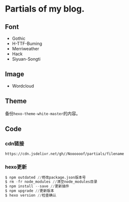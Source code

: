 # Partials of my blog.

## Font

- Gothic
- H-TTF-Buming
- Merriweather
- Hack
- Siyuan-Songti



## Image

- Wordcloud



## Theme

备份```hexo-theme-white-master```的内容。



## Code

### cdn链接

```
https://cdn.jsdelivr.net/gh//Noooooof/partials/filename
```



### hexo更新

```python
$ npm outdated //修改package.json版本号
$ rm -fr node_modules //清空node_modules目录
$ npm install --save //更新插件
$ npm upgrade //更新版本
$ hexo version //检查确认
```
